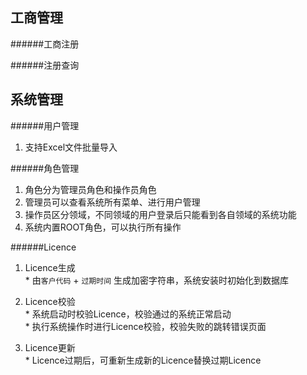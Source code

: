 ## 工商管理

######工商注册

######注册查询

## 系统管理

######用户管理
1. 支持Excel文件批量导入

######角色管理
  1. 角色分为管理员角色和操作员角色
  2. 管理员可以查看系统所有菜单、进行用户管理
  3. 操作员区分领域，不同领域的用户登录后只能看到各自领域的系统功能
  4. 系统内置ROOT角色，可以执行所有操作

######Licence
  1. Licence生成<br/>
    * 由<code>客户代码</code> + <code>过期时间</code> 生成加密字符串，系统安装时初始化到数据库

  2. Licence校验<br/>
    * 系统启动时校验Licence，校验通过的系统正常启动<br/>
    * 执行系统操作时进行Licence校验，校验失败的跳转错误页面

  3. Licence更新<br/>
    * Licence过期后，可重新生成新的Licence替换过期Licence
